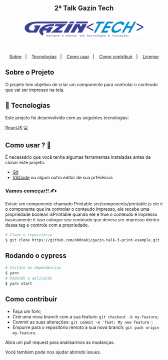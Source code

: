 <h2 align="center">
2ª Talk Gazin Tech
</h2>

<h2 align="center">
    <img src="./logo-gazin/logo-gazin-tech.png" width="380px" />
</h2>

<br/>

<p align="center">
  <a href="#sobre-o-SendEmail">Sobre</a>&nbsp;&nbsp;&nbsp;|&nbsp;&nbsp;&nbsp;
  <a href="#rocket-Tecnologias">Tecnologias</a>&nbsp;&nbsp;&nbsp;|&nbsp;&nbsp;&nbsp;
  <a href="#como-usar--">Como usar</a>&nbsp;&nbsp;&nbsp;|&nbsp;&nbsp;&nbsp;
  <a href="#como-contribuir">Como contribuir</a>&nbsp;&nbsp;&nbsp;|&nbsp;&nbsp;&nbsp;
  <a href="#memo-license">License</a>
</p>

## Sobre o Projeto

O projeto tem objetivo de criar um componente para controlar o conteudo que vai ser impresso na tela.

## :rocket: Tecnologias

Este projeto foi desenvolvido com as seguintes tecnologias:

[ReactJS][reactjs] 💻 </br>

## Como usar ? 🤔

É necessário que você tenha algumas ferramentas instaladas antes de clonar este projeto.

- [Git](https://git-scm.com)
- [VSCode](https://code.visualstudio.com/) ou algum outro editor de sua prferência

### Vamos começar!! ✍

Existe um componente chamado Printable src/components/printable.js ele é o componente que ira controlar o conteudo
impresso, ele recebe uma propriedade boolean isPrintable quando ele e true o conteudo é impresso basicamente é isso
coloque seu conteudo que devera ser impresso dentro dessa tag e controle com a propriedade.

```bash
# Clone o repositório
$ git clone https://github.com/n00naki/gazin-talk-3-print-example.git
```

## Rodando o cypress

```bash
# Instale as dependências
$ yarn
# Rodando a aplicação
$ yarn start
```

## Como contribuir

- Faça um fork;
- Crie uma nova branch com a sua feature: `git checkout -b my-feature`;
- Commit as suas alterações: `git commit -m 'feat: My new feature'`;
- Empurre para o repositório remoto a sua nova branch: `git push origin my-feature`.

Abra um pull request para analisarmos as mudanças.

Você também pode nos ajudar abrindo issues.

[reactjs]: https://pt-br.reactjs.org/
